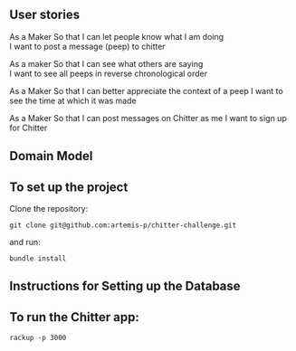 ## User stories ##
As a Maker
So that I can let people know what I am doing  
I want to post a message (peep) to chitter

As a maker
So that I can see what others are saying  
I want to see all peeps in reverse chronological order

As a Maker
So that I can better appreciate the context of a peep
I want to see the time at which it was made

As a Maker
So that I can post messages on Chitter as me
I want to sign up for Chitter


## Domain Model ##

## To set up the project ##

Clone the repository:

``` 
git clone git@github.com:artemis-p/chitter-challenge.git
```
and run: 

```
bundle install
```

## Instructions for Setting up the Database ##

## To run the Chitter app: ##
```
rackup -p 3000
```